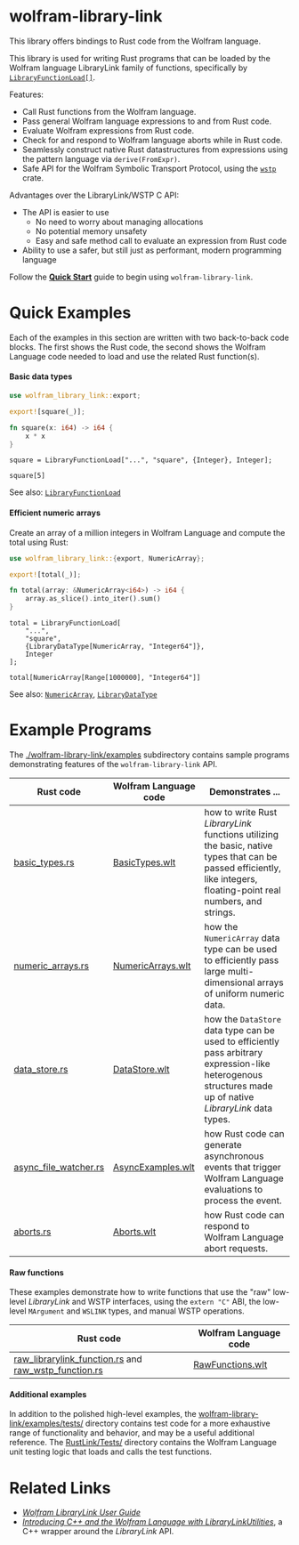 # wolfram-library-link

This library offers bindings to Rust code from the Wolfram language.

This library is used for writing Rust programs that can be loaded by the Wolfram language
LibraryLink family of functions, specifically by
[`LibraryFunctionLoad[]`][ref/LibraryFunctionLoad].

Features:

  * Call Rust functions from the Wolfram language.
  * Pass general Wolfram language expressions to and from Rust code.
  * Evaluate Wolfram expressions from Rust code.
  * Check for and respond to Wolfram language aborts while in Rust code.
  * Seamlessly construct native Rust datastructures from expressions using the pattern
    language via `derive(FromExpr)`.
  * Safe API for the Wolfram Symbolic Transport Protocol, using the [`wstp`][wstp] crate.

Advantages over the LibraryLink/WSTP C API:

  * The API is easier to use
    - No need to worry about managing allocations
    - No potential memory unsafety
    - Easy and safe method call to evaluate an expression from Rust code
  * Ability to use a safer, but still just as performant, modern programming language

Follow the [**Quick Start**](./docs/QuickStart.md) guide to begin using `wolfram-library-link`.

# Quick Examples

Each of the examples in this section are written with two back-to-back code blocks. The
first shows the Rust code, the second shows the Wolfram Language code needed to load and
use the related Rust function(s).

#### Basic data types

```rust
use wolfram_library_link::export;

export![square(_)];

fn square(x: i64) -> i64 {
	x * x
}
```

```wolfram
square = LibraryFunctionLoad["...", "square", {Integer}, Integer];

square[5]
```

See also: [`LibraryFunctionLoad`][ref/LibraryFunctionLoad]

#### Efficient numeric arrays

Create an array of a million integers in Wolfram Language and compute the total using
Rust:

```rust
use wolfram_library_link::{export, NumericArray};

export![total(_)];

fn total(array: &NumericArray<i64>) -> i64 {
	array.as_slice().into_iter().sum()
}
```

```wolfram
total = LibraryFunctionLoad[
	"...",
	"square",
	{LibraryDataType[NumericArray, "Integer64"]},
	Integer
];

total[NumericArray[Range[1000000], "Integer64"]]
```

See also: [`NumericArray`][ref/NumericArray], [`LibraryDataType`][ref/LibraryDataType]

# Example Programs

The [./wolfram-library-link/examples](./wolfram-library-link/examples) subdirectory
contains sample programs demonstrating features of the `wolfram-library-link` API.

Rust code                                                                          | Wolfram Language code                                      | Demonstrates ...
-----------------------------------------------------------------------------------|------------------------------------------------------------|-------------------------------
[basic_types.rs](wolfram-library-link/examples/basic_types.rs)                     | [BasicTypes.wlt](RustLink/Examples/BasicTypes.wlt)         | how to write Rust *LibraryLink* functions utilizing the basic, native types that can be passed efficiently, like integers, floating-point real numbers, and strings.
[numeric_arrays.rs](wolfram-library-link/examples/numeric_arrays.rs)               | [NumericArrays.wlt](RustLink/Examples/NumericArrays.wlt)   | how the `NumericArray` data type can be used to efficiently pass large multi-dimensional arrays of uniform numeric data.
[data_store.rs](wolfram-library-link/examples/data_store.rs)                       | [DataStore.wlt](RustLink/Examples/DataStore.wlt)           | how the `DataStore` data type can be used to efficiently pass arbitrary expression-like heterogenous structures made up of native *LibraryLink* data types.
[async_file_watcher.rs](wolfram-library-link/examples/async/async_file_watcher.rs) | [AsyncExamples.wlt](RustLink/Examples/AsyncExamples.wlt)   | how Rust code can generate asynchronous events that trigger Wolfram Language evaluations to process the event.
[aborts.rs](wolfram-library-link/examples/aborts.rs)                               | [Aborts.wlt](RustLink/Examples/Aborts.wlt)                 | how Rust code can respond to Wolfram Language abort requests.

#### Raw functions

These examples demonstrate how to write functions that use the "raw" low-level
*LibraryLink* and WSTP interfaces, using the `extern "C"` ABI, the low-level `MArgument`
and `WSLINK` types, and manual WSTP operations.

Rust code                                                            | Wolfram Language code
---------------------------------------------------------------------|-----------------
[raw_librarylink_function.rs](wolfram-library-link/examples/raw/raw_librarylink_function.rs) and [raw_wstp_function.rs](wolfram-library-link/examples/raw/raw_wstp_function.rs) | [RawFunctions.wlt](RustLink/Examples/RawFunctions.wlt)

#### Additional examples

In addition to the polished high-level examples, the
[wolfram-library-link/examples/tests/](wolfram-library-link/examples/tests/) directory
contains test code for a more exhaustive range of functionality and behavior, and may be a
useful additional reference. The [RustLink/Tests/](./RustLink/Tests/) directory contains
the Wolfram Language unit testing logic that loads and calls the test functions.

[wstp]: https://stash.wolfram.com/users/connorg/repos/wstp/browse
[library-link]: https://reference.wolfram.com/language/guide/LibraryLink.html

[ref/LibraryFunctionLoad]: https://reference.wolfram.com/language/ref/LibraryFunctionLoad.html
[ref/LibraryDataType]: https://reference.wolfram.com/language/ref/LibraryDataType.html
[ref/NumericArray]: https://reference.wolfram.com/language/ref/NumericArray.html

# Related Links

* [*Wolfram LibraryLink User Guide*](https://reference.wolfram.com/language/LibraryLink/tutorial/Overview.html)
* [*Introducing C++ and the Wolfram Language with LibraryLinkUtilities*](https://community.wolfram.com/groups/-/m/t/2133603), a C++ wrapper around the *LibraryLink* API.
